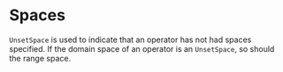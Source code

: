 # Spaces

`UnsetSpace` is used to indicate that an operator has not had spaces specified.
If the domain space of an operator is an `UnsetSpace`, so should the range space.
